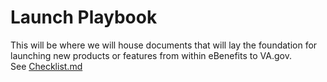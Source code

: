 # Launch Playbook
This will be where we will house documents that will lay the foundation for launching new products or features from within eBenefits to VA.gov.  
See [Checklist.md](https://github.com/department-of-veterans-affairs/va.gov-team/blob/452daf2b84b47994f7bd85d136fed30b31b9dbbe/teams/vsa/teams/ebenefits/launch-playbook/checklist.md)
